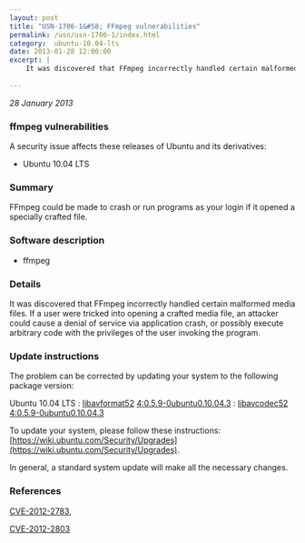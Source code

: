 ```yaml
---
layout: post
title: "USN-1706-1&#58; FFmpeg vulnerabilities"
permalink: /usn/usn-1706-1/index.html
category:  ubuntu-10.04-lts
date: 2013-01-28 12:00:00
excerpt: |
    It was discovered that FFmpeg incorrectly handled certain malformed media files. If a user were tricked into opening a crafted media file, an attacker could cause a denial of service via application crash, or possibly execute arbitrary code with the privileges of the user invoking the program. 
    
--- 
```

 
 

*28 January 2013*

### ffmpeg vulnerabilities

A security issue affects these releases of Ubuntu and its derivatives:

* Ubuntu 10.04 LTS

### Summary

FFmpeg could be made to crash or run programs as your login if it opened a specially crafted file.

### Software description

* ffmpeg 

### Details

It was discovered that FFmpeg incorrectly handled certain malformed media files. If a user were tricked into opening a crafted media file, an attacker could cause a denial of service via application crash, or possibly execute arbitrary code with the privileges of the user invoking the program. 

### Update instructions

The problem can be corrected by updating your system to the following package version:

Ubuntu 10.04 LTS
 : [libavformat52](https://launchpad.net/ubuntu/+source/ffmpeg) <span> [4:0.5.9-0ubuntu0.10.04.3](https://launchpad.net/ubuntu/+source/ffmpeg/4:0.5.9-0ubuntu0.10.04.3) </span> 
 : [libavcodec52](https://launchpad.net/ubuntu/+source/ffmpeg) <span> [4:0.5.9-0ubuntu0.10.04.3](https://launchpad.net/ubuntu/+source/ffmpeg/4:0.5.9-0ubuntu0.10.04.3) </span> 

To update your system, please follow these instructions: [https://wiki.ubuntu.com/Security/Upgrades](https://wiki.ubuntu.com/Security/Upgrades).

In general, a standard system update will make all the necessary changes. 

### References

 
 [CVE-2012-2783](http://people.ubuntu.com/~ubuntu-security/cve/CVE-2012-2783), 

 [CVE-2012-2803](http://people.ubuntu.com/~ubuntu-security/cve/CVE-2012-2803)
 


